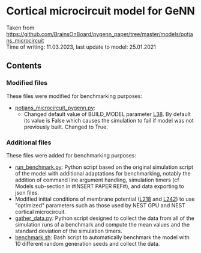 # Cortical microcircuit model for GeNN

Taken from https://github.com/BrainsOnBoard/pygenn_paper/tree/master/models/potjans_microcircuit
<br>
Time of writing: 11.03.2023, last update to model: 25.01.2021

## Contents

### Modified files

These files were modified for benchmarking purposes:
 - [potjans_microcircuit_pygenn.py](potjans_microcircuit_pygenn.py):
   - Changed default value of BUILD_MODEL parameter [L38](potjans_microcircuit_pygenn.py#L38). By default its value is False which causes the simulation to fail if model was not previously built. Changed to True.

### Additional files

These files were added for benchmarking purposes:
 - [run_benchmark.py](run_benchmark.py): Python script based on the original simulation script of the model with additional adaptations for benchmarking, notably the addition of command line argument handling, simulation timers (cf Models sub-section in #INSERT PAPER REF#), and data exporting to json files.
  - Modified initial conditions of membrane potential ([L218](run_benchmark.py#L218) and [L242](run_benchmark.py#L242)) to use "optimized" parameters such as those used by NEST GPU and NEST cortical microcircuit.
 - [gather_data.py](gather_data.py): Python script designed to collect the data from all of the simulation runs of a benchmark and compute the mean values and the standard deviation of the simulation timers.
 - [benchmark.sh](benchmark.sh): Bash script to automatically benchmark the model with 10 different random generation seeds and collect the data.
 